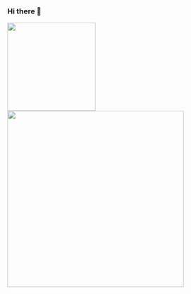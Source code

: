 ### Hi there 👋


<div class="github-stats-container">
    <a href="https://github.com/anuraghazra/convoychat" class="github-stats-card">
        <img height="200" align="center" src="https://github-readme-stats.vercel.app/api?username=NilufarMohammadi1&theme=radical" />
    </a>
    <a href="https://github.com/anuraghazra/github-readme-stats" class="github-stats-card">
        <img height="400" align="center" src="https://github-readme-stats.vercel.app/api/top-langs/?username=NilufarMohammadi1&size_weight=0.2&count_weight=0.2&langs_count=8&layout=donut-vertical&theme=radical" />
    </a>
</div>

